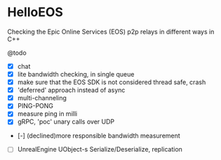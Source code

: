 # HelloEOS
Checking the Epic Online Services (EOS) p2p relays in different ways in C++

@todo
- [x] chat
- [x] lite bandwidth checking, in single queue
- [x] make sure that the EOS SDK is not considered thread safe, crash
- [x] 'deferred' approach instead of async
- [x] multi-channeling
- [x] PING-PONG
- [x] measure ping in milli
- [x] gRPC, 'poc' unary calls over UDP
- [-] (declined)more responsible bandwidth measurement
- [ ] UnrealEngine UObject-s Serialize/Deserialize, replication
